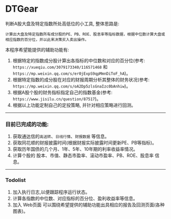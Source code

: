 # DTGear
判断A股大盘及特定指数所处高低位的小工具, 整体思路是:

```
计算出大盘及特定指数所有成分股的PE、PB、ROE、股息率等指标数据，根据中位数计算大盘或相应指数的百分位，并以此来决策买入卖出操作。
```

本程序希望能提供的辅助功能有:
1. 根据特定的指数成分股计算出各指标的中位数和对应的百分位(参考: `https://xueqiu.com/3079173340/116571468` 和 `https://mp.weixin.qq.com/s/er0jExpS9qpMmnDiToF_hA`)。
1. 根据特定指数的成分股在对应的财报周期分析其整体的财务状况(参考: `https://mp.weixin.qq.com/s/oA2Dp5zlsGnaIzc0bAnhiw`)。
1. 根据A股个股的财务指标指定自己的指数基金(参考: `https://www.jisilu.cn/question/87517`)。
1. 根据以上功能定制自己的定投策略, 并针对相应策略进行回测。

---

### 目前已完成的功能:

1. 获取通达信的`高送转`、`日线行情`、`财报数据` 等信息。
1. 获取同花顺的财报披露时间(根据财报实际披露时间更新PE、PB等指标)。
1. 获取历年国债的几个月、1年、5年、10年期的利率收益率情况。
1. 计算个股的 股本、市值、静态市盈率、滚动市盈率、PB、ROE、股息率 信息。

---

### Todolist

1. 加入执行日志,以便跟踪程序运行状态。
1. 计算各指数的中位数、对应指标的百分位、盈利收益率等信息。
1. 加入 Web页面 可以围绕希望提供的辅助功能出具相应的报告及回测页面(各种图表)。